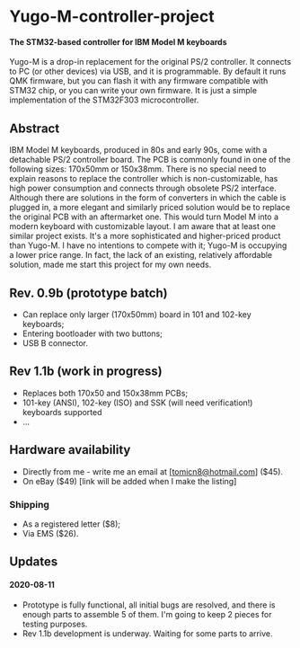 # Yugo-M-controller-project
#### The STM32-based controller for IBM Model M keyboards

Yugo-M is a drop-in replacement for the original PS/2 controller. It connects to PC (or other devices) via USB, and it is programmable. By default it runs QMK firmware, but you can flash it with any firmware compatible with STM32 chip, or you can write your own firmware. It is just a simple implementation of the STM32F303 microcontroller. 

## Abstract
IBM Model M keyboards, produced in 80s and early 90s, come with a detachable PS/2 controller board. The PCB is commonly found in one of the following sizes: 170x50mm or 150x38mm. There is no special need to explain reasons to replace the controller which is non-customizable, has high power consumption and connects through obsolete PS/2 interface. Although there are solutions in the form of converters in which the cable is plugged in, a more elegant and similarly priced solution would be to replace the original PCB with an aftermarket one. This would turn Model M into a modern keyboard with customizable layout. 
I am aware that at least one similar project exists. It's a more sophisticated and higher-priced product than Yugo-M. I have no intentions to compete with it; Yugo-M is occupying a lower price range. In fact, the lack of an existing, relatively affordable solution, made me start this project for my own needs. 


## Rev. 0.9b (prototype batch)
* Can replace only larger (170x50mm) board in 101 and 102-key keyboards; 
* Entering bootloader with two buttons; 
* USB B connector. 
## Rev 1.1b (work in progress)
* Replaces both 170x50 and 150x38mm PCBs;
* 101-key (ANSI), 102-key (ISO) and SSK (will need verification!) keyboards supported
* ...

## Hardware availability
* Directly from me - write me an email at [tomicn8@hotmail.com] ($45). 
* On eBay ($49) [link will be added when I make the listing]
### Shipping
* As a registered letter ($8); 
* Via EMS ($26). 
## Updates
#### 2020-08-11
* Prototype is fully functional, all initial bugs are resolved, and there is enough parts to assemble 5 of them. I'm going to keep 2 pieces for testing purposes. 
* Rev 1.1b development is underway. Waiting for some parts to arrive. 
